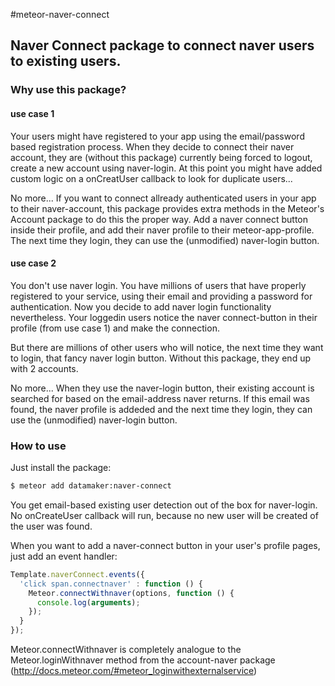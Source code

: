 #meteor-naver-connect

## Naver Connect package to connect naver users to existing users.

### Why use this package?

#### use case 1
Your users might have registered to your app using the email/password based registration process. When they decide to connect their naver account, they are (without this package) currently being forced to logout, create a new account using naver-login. At this point you might have added custom logic on a onCreatUser callback to look for duplicate users...

No more... If you want to connect allready authenticated users in your app to their naver-account, this package provides extra methods in the Meteor's Account package to do this the proper way. Add a naver connect button inside their profile, and add their naver profile to their meteor-app-profile. The next time they login, they can use the (unmodified) naver-login button.

#### use case 2
You don't use naver login. You have millions of users that have properly registered to your service, using their email and providing a password for authentication. Now you decide to add naver login functionality nevertheless. Your loggedin users notice the naver connect-button in their profile (from use case 1) and make the connection.

But there are millions of other users who will notice, the next time they want to login, that fancy naver login button. Without this package, they end up with 2 accounts.

No more... When they use the naver-login button, their existing account is searched for based on the email-address naver returns. If this email was found, the naver profile is addeded and the next time they login, they can use the (unmodified) naver-login button.

### How to use
Just install the package:
```bash
$ meteor add datamaker:naver-connect
```

You get email-based existing user detection out of the box for naver-login. No onCreateUser callback will run, because no new user will be created of the user was found.

When you want to add a naver-connect button in your user's profile pages, just add an event handler:

```javascript
Template.naverConnect.events({
  'click span.connectnaver' : function () {
    Meteor.connectWithnaver(options, function () {
      console.log(arguments);
    });
  }
});
```

Meteor.connectWithnaver is completely analogue to the Meteor.loginWithnaver method from the account-naver package (http://docs.meteor.com/#meteor_loginwithexternalservice)
